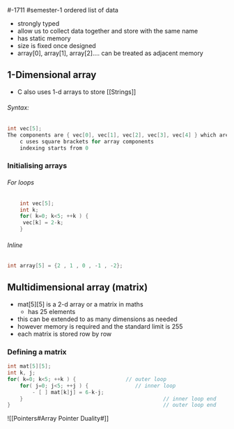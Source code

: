  #-1711 #semester-1 
 ordered list of data
- strongly typed
- allow us to collect data together and store with the same name
- has static memory
- size is fixed once designed
- array[0], array[1], array[2].... can be treated as adjacent memory
## 1-Dimensional array
- C also uses 1-d arrays to store [[Strings]]
###### Syntax:
```c
int vec[5];
The components are { vec[0], vec[1], vec[2], vec[3], vec[4] } which are each int
	c uses square brackets for array components
	indexing starts from 0
```
### Initialising arrays
###### For loops
```c
	int vec[5];
	int k;
	for( k=0; k<5; ++k ) {
	 vec[k] = 2-k;
	}
```
###### Inline
```c
int array[5] = {2 , 1 , 0 , -1 , -2};
```

## Multidimensional array (matrix)
- mat\[5\]\[5\] is a 2-d array or a matrix in maths
  - has 25 elements
- this can be extended to as many dimensions as needed
- however memory is required and the standard limit is 255
- each matrix is stored row by row

### Defining a matrix
```c
int mat[5][5];
int k, j;
for( k=0; k<5; ++k ) {                // outer loop
	for( j=0; j<5; ++j ) {               // inner loop
		- [ ] mat[k]j] = 6-k-j;
	}                                             // inner loop end
}                                                 // outer loop end
```
![[Pointers#Array Pointer Duality#]]

